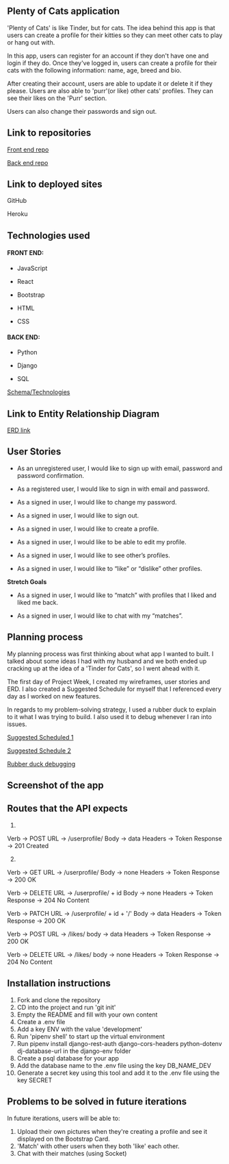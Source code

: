 ## Plenty of Cats application

'Plenty of Cats' is like Tinder, but for cats. The idea behind this app is that users can create a profile for their kitties so they can meet other cats to play or hang out with.

In this app, users can register for an account if they don't have one and login if they do. Once they've logged in, users can create a profile for their cats with the following information: name, age, breed and bio.

After creating their account, users are able to update it or delete it if they please. Users are also able to 'purr'(or like) other cats' profiles. They can see their likes on the 'Purr' section.

Users can also change their passwords and sign out.

## Link to repositories

[Front end repo](https://github.com/rosydiazl/Plenty-of-Cats-FE)


[Back end repo](https://github.com/rosydiazl/Plenty-of-Cats-BE)

## Link to deployed sites

GitHub

Heroku

## Technologies used

 #### FRONT END:

- JavaScript

- React 

- Bootstrap

- HTML

- CSS


#### BACK END:

- Python

- Django

- SQL

[Schema/Technologies](https://imgur.com/YeeZCCU)

## Link to Entity Relationship Diagram

[ERD link](https://imgur.com/mh5F4Xh)

## User Stories

- As an unregistered user, I would like to sign up with email, password and password confirmation.

- As a registered user, I would like to sign in with email and password.

- As a signed in user, I would like to change my password.

- As a signed in user, I would like to sign out.

- As a signed in user, I would like to create a profile.

- As a signed in user, I would like to be able to edit my profile.

- As a signed in user, I would like to see other’s profiles.

- As a signed in user, I would like to “like” or “dislike” other profiles.

**Stretch Goals**

- As a signed in user, I would like to “match” with profiles that I liked and liked me back.

- As a signed in user, I would like to chat with my “matches”.

## Planning process

My planning process was first thinking about what app I wanted to built. I talked about some ideas I had with my husband and we both ended up cracking up at the idea of a 'Tinder for Cats', so I went ahead with it. 

The first day of Project Week, I created my wireframes, user stories and ERD. I also created a Suggested Schedule for myself that I referenced every day as I worked on new features.

In regards to my problem-solving strategy, I used a rubber duck to explain to it what I was trying to build. I also used it to debug whenever I ran into issues.

[Suggested Scheduled 1](https://imgur.com/fTvG0QX)

[Suggested Schedule 2](https://imgur.com/SWEV6Eo)

[Rubber duck debugging](https://imgur.com/NMfXzT3)

## Screenshot of the app

## Routes that the API expects

1. 
Verb -> POST 
URL -> /userprofile/
Body -> data
Headers -> Token
Response -> 201 Created


2. 
Verb -> GET 
URL -> /userprofile/
Body -> none
Headers -> Token
Response -> 200 OK


Verb -> DELETE 
URL -> /userprofile/ + id
Body -> none
Headers -> Token
Response -> 204 No Content

Verb -> PATCH 
URL -> /userprofile/ + id + '/'
Body -> data
Headers -> Token
Response -> 200 OK

Verb -> POST
URL -> /likes/
body -> data
Headers -> Token
Response -> 200 OK

Verb -> DELETE
URL -> /likes/
body -> none
Headers -> Token
Response -> 204 No Content


## Installation instructions

1. Fork and clone the repository
2. CD into the project and run 'git init'
3. Empty the README and fill with your own content
4. Create a .env file
5. Add a key ENV with the value 'development'
6. Run 'pipenv shell' to start up the virtual environment
7. Run pipenv install django-rest-auth django-cors-headers python-dotenv dj-database-url in the django-env folder
8. Create a psql database for your app
9. Add the database name to the .env file using the key DB_NAME_DEV
10. Generate a secret key using this tool and add it to the .env file using the key SECRET

## Problems to be solved in future iterations

In future iterations, users will be able to:

1. Upload their own pictures when they're creating a profile and see it displayed on the Bootstrap Card.
2. 'Match' with other users when they both 'like' each other. 
3. Chat with their matches (using Socket)
